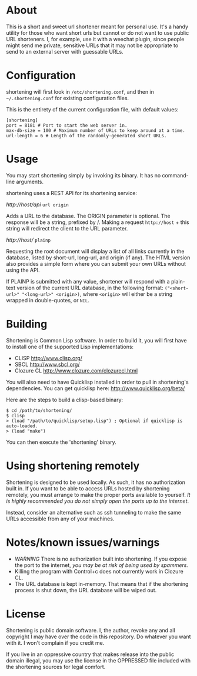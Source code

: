 # About

This is a short and sweet url shortener meant for personal use. It's a handy utility for those who
want short urls but cannot or do not want to use public URL shorteners. I, for example, use it with
a weechat plugin, since people might send me private, sensitive URLs that it may not be appropriate
to send to an external server with guessable URLs.

# Configuration

shortening will first look in `/etc/shortening.conf`, and then in `~/.shortening.conf` for existing
configuration files.

This is the entirety of the current configuration file, with default values:

    [shortening]
    port = 8181 # Port to start the web server in.
    max-db-size = 100 # Maximum number of URLs to keep around at a time.
    url-length = 6 # Length of the randomly-generated short URLs.

# Usage

You may start shortening simply by invoking its binary. It has no command-line arguments.

shortening uses a REST API for its shortening service:

*http://host/api* `url origin`

  Adds a URL to the database. The ORIGIN parameter is optional. The response will be a string,
  prefixed by /. Making a request `http://host` + this string will redirect the client to the URL
  parameter.

*http://host/* `plainp`

  Requesting the root document will display a list of all links currently in the database, listed by
  short-url, long-url, and origin (if any). The HTML version also provides a simple form where you
  can submit your own URLs without using the API.

  If PLAINP is submitted with any value, shortener will respond with a plain-text version of the
  current URL database, in the following format: `("<short-url>" "<long-url>" <origin>)`, where
  `<origin>` will either be a string wrapped in double-quotes, or `NIL`.

# Building

Shortening is Common Lisp software. In order to build it, you will first have to install one of the
supported Lisp implementations:

 * CLISP <http://www.clisp.org/>
 * SBCL <http://www.sbcl.org/>
 * Clozure CL <http://www.clozure.com/clozurecl.html>

You will also need to have Quicklisp installed in order to pull in shortening's dependencies. You
can get quicklisp here: http://www.quicklisp.org/beta/

Here are the steps to build a clisp-based binary:

    $ cd /path/to/shortening/
    $ clisp
    > (load "/path/to/quicklisp/setup.lisp") ; Optional if quicklisp is auto-loaded.
    > (load "make")

You can then execute the 'shortening' binary.

# Using shortening remotely

Shortening is designed to be used locally. As such, it has no authorization built in. If you want to
be able to access URLs hosted by shortening remotely, you must arrange to make the proper ports
available to yourself. *It is highly recommended you do not simply open the ports up to the
internet*.

Instead, consider an alternative such as ssh tunneling to make the same URLs accessible from any of
your machines.

# Notes/known issues/warnings

* *WARNING* There is no authorization built into shortening. If you expose the port to the internet,
   *you may be at risk of being used by spammers.*
* Killing the program with Control+c does not currently work in Clozure CL.
* The URL database is kept in-memory. That means that if the shortening process is shut down, the
  URL database will be wiped out.

# License

Shortening is public domain software. I, the author, revoke any and all copyright I may have over
the code in this repository. Do whatever you want with it. I won't complain if you credit me.

If you live in an oppressive country that makes release into the public domain illegal, you may use
the license in the OPPRESSED file included with the shortening sources for legal comfort.
